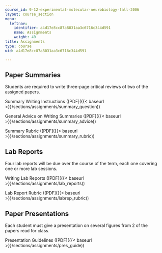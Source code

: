 ```yaml
---
course_id: 9-12-experimental-molecular-neurobiology-fall-2006
layout: course_section
menu:
  leftnav:
    identifier: a4d17e8cc87a8031aa3c6716c344d591
    name: Assignments
    weight: 40
title: Assignments
type: course
uid: a4d17e8cc87a8031aa3c6716c344d591

---
```


Paper Summaries
---------------

Students are required to write three-page critical reviews of two of the assigned papers.

Summary Writing Instructions ([PDF]({{< baseurl >}}/sections/assignments/summary_question))

General Advice on Writing Summaries ([PDF]({{< baseurl >}}/sections/assignments/summary_advice))

Summary Rubric ([PDF]({{< baseurl >}}/sections/assignments/summary_rubric))

Lab Reports
-----------

Four lab reports will be due over the course of the term, each one covering one or more lab sessions.

Writing Lab Reports ([PDF]({{< baseurl >}}/sections/assignments/lab_reports))

Lab Report Rubric ([PDF]({{< baseurl >}}/sections/assignments/labrep_rubric))

Paper Presentations
-------------------

Each student must give a presentation on several figures from 2 of the papers read for class.

Presentation Guidelines ([PDF]({{< baseurl >}}/sections/assignments/pres_guide))
